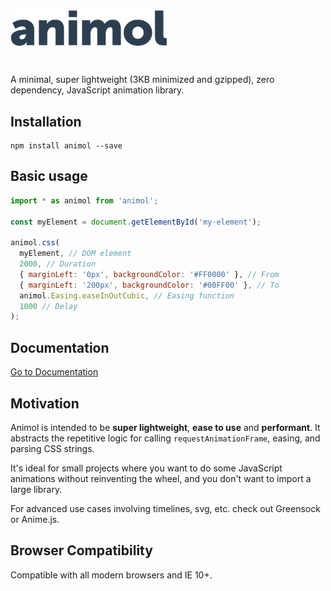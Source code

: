 <img src="https://raw.githubusercontent.com/stufreen/animol/master/src/docs-src/wordmark.svg?sanitize=true" style="width: 250px; margin-bottom: 2em;" width="250" />

A minimal, super lightweight (3KB minimized and gzipped), zero dependency, JavaScript animation library.

## Installation
```
npm install animol --save
```

## Basic usage
```javascript
import * as animol from 'animol';

const myElement = document.getElementById('my-element');

animol.css(
  myElement, // DOM element
  2000, // Duration
  { marginLeft: '0px', backgroundColor: '#FF0000' }, // From
  { marginLeft: '200px', backgroundColor: '#00FF00' }, // To
  animol.Easing.easeInOutCubic, // Easing function
  1000 // Delay
);
```

## Documentation

[Go to Documentation](https://stufreen.github.io/animol/documentation.html)

## Motivation
Animol is intended to be **super lightweight**, **ease to use** and **performant**. It abstracts the repetitive logic for calling `requestAnimationFrame`, easing, and parsing CSS strings.

It's ideal for small projects where you want to do some JavaScript animations without reinventing the wheel, and you don't want to import a large library.

For advanced use cases involving timelines, svg, etc. check out Greensock or Anime.js.

## Browser Compatibility
Compatible with all modern browsers and IE 10+.
